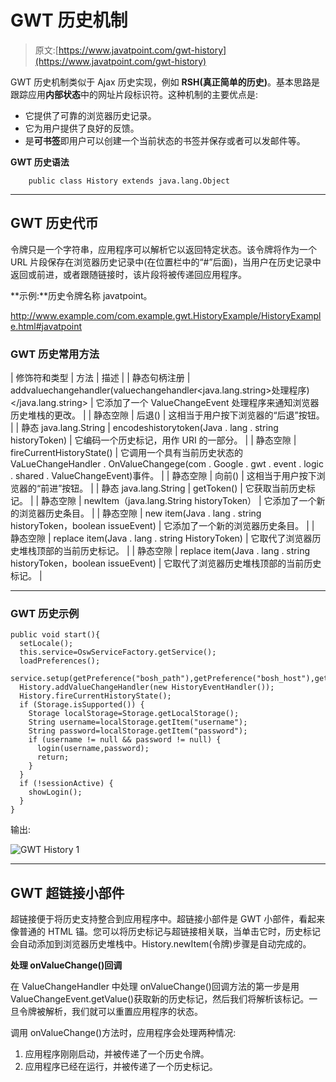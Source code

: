 # GWT 历史机制

> 原文:[https://www.javatpoint.com/gwt-history](https://www.javatpoint.com/gwt-history)

GWT 历史机制类似于 Ajax 历史实现，例如 **RSH(真正简单的历史)**。基本思路是跟踪应用**内部状态**中的网址片段标识符。这种机制的主要优点是:

*   它提供了可靠的浏览器历史记录。
*   它为用户提供了良好的反馈。
*   是**可书签**即用户可以创建一个当前状态的书签并保存或者可以发邮件等。

**GWT 历史语法**

```
    public class History extends java.lang.Object

```

* * *

## GWT 历史代币

令牌只是一个字符串，应用程序可以解析它以返回特定状态。该令牌将作为一个 URL 片段保存在浏览器历史记录中(在位置栏中的“#”后面)，当用户在历史记录中返回或前进，或者跟随链接时，该片段将被传递回应用程序。

**示例:**历史令牌名称 javatpoint。

http://www.example.com/com.example.gwt.HistoryExample/HistoryExample.html#javatpoint

### GWT 历史常用方法

| 修饰符和类型 | 方法 | 描述 |
| 静态句柄注册 | addvaluechangehandler(valuechangehandler<java.lang.string>处理程序)</java.lang.string> | 它添加了一个 ValueChangeEvent 处理程序来通知浏览器历史堆栈的更改。 |
| 静态空隙 | 后退() | 这相当于用户按下浏览器的“后退”按钮。 |
| 静态 java.lang.String | encodeshistorytoken(Java . lang . string historyToken) | 它编码一个历史标记，用作 URI 的一部分。 |
| 静态空隙 | fireCurrentHistoryState() | 它调用一个具有当前历史状态的 VaLueChangeHandler . OnValueChangege(com . Google . gwt . event . logic . shared . ValueChangeEvent)事件。 |
| 静态空隙 | 向前() | 这相当于用户按下浏览器的“前进”按钮。 |
| 静态 java.lang.String | getToken() | 它获取当前历史标记。 |
| 静态空隙 | newItem（java.lang.String historyToken） | 它添加了一个新的浏览器历史条目。 |
| 静态空隙 | new item(Java . lang . string historyToken，boolean issueEvent) | 它添加了一个新的浏览器历史条目。 |
| 静态空隙 | replace item(Java . lang . string HistoryToken) | 它取代了浏览器历史堆栈顶部的当前历史标记。 |
| 静态空隙 | replace item(Java . lang . string historyToken，boolean issueEvent) | 它取代了浏览器历史堆栈顶部的当前历史标记。 |

* * *

### GWT 历史示例

```
public void start(){
  setLocale(); 
  this.service=OswServiceFactory.getService(); 
  loadPreferences(); 
  service.setup(getPreference("bosh_path"),getPreference("bosh_host"),getPreference("xmpp_domain")); 
  History.addValueChangeHandler(new HistoryEventHandler()); 
  History.fireCurrentHistoryState(); 
  if (Storage.isSupported()) { 
    Storage localStorage=Storage.getLocalStorage(); 
    String username=localStorage.getItem("username"); 
    String password=localStorage.getItem("password"); 
    if (username != null && password != null) { 
      login(username,password); 
      return; 
    } 
  } 
  if (!sessionActive) { 
    showLogin(); 
  } 
} 

```

输出:

![GWT History 1](../Images/2db850528ed05d4995997c38f11de0ae.png)

* * *

## GWT 超链接小部件

超链接便于将历史支持整合到应用程序中。超链接小部件是 GWT 小部件，看起来像普通的 HTML 锚。您可以将历史标记与超链接相关联，当单击它时，历史标记会自动添加到浏览器历史堆栈中。History.newItem(令牌)步骤是自动完成的。

**处理 onValueChange()回调**

在 ValueChangeHandler 中处理 onValueChange()回调方法的第一步是用 ValueChangeEvent.getValue()获取新的历史标记，然后我们将解析该标记。一旦令牌被解析，我们就可以重置应用程序的状态。

调用 onValueChange()方法时，应用程序会处理两种情况:

1.  应用程序刚刚启动，并被传递了一个历史令牌。
2.  应用程序已经在运行，并被传递了一个历史标记。